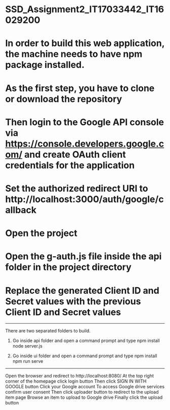 # SSD_Assignment2_IT17033442_IT16029200

# In order to build this web application, the machine needs to have npm package installed.

# As the first step, you have to clone or download the repository
# Then login to the Google API console via https://console.developers.google.com/ and create OAuth client credentials for the application
# Set the authorized redirect URI to http://localhost:3000/auth/google/callback
# Open the project
# Open the g-auth.js file inside the api folder in the project directory
# Replace the generated Client ID and Secret values with the previous Client ID and Secret values

---------------------------------------------------------------
There are two separated folders to build. 
1. Go inside api folder and open a command prompt and type
   npm install
   node server.js
   
2. Go inside ui folder and open a command prompt and type
    npm install
    npm run serve
----------------------------------------------------------------  

Open the browser and redirect to http://localhost:8080/
At the top right corner of the homepage click login button
Then click SIGN IN WITH GOOGLE button
Click your Google account
To access Google drive services confirm user consent
Then click uploader button to redirect to the upload item page
Browse an item to upload to Google drive
Finally click the upload button 

